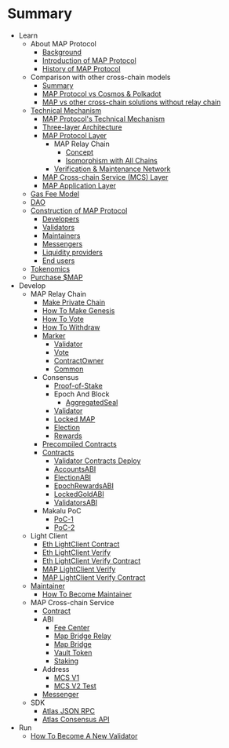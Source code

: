 # Summary

* Learn
  * About MAP Protocol
    * [Background](learn/background.md)
    * [Introduction of MAP Protocol](learn/introduction.md)
    * [History of MAP Protocol](learn/history.md)
  * Comparison with other cross-chain models
    * [Summary](architecture/comparison.md)
    * [MAP Protocol vs Cosmos & Polkadot](learn/CosmosPolkadot.md)
    * [MAP vs other cross-chain solutions without relay chain](learn/others.md)
  * [Technical Mechanism](architecture/overiew.md)
    * [MAP Protocol's Technical Mechanism](architecture/technical-mechanism.md)
    * [Three-layer Architecture](architecture/3layer.md)
    * [MAP Protocol Layer](learn/protocollayer.md)
      * MAP Relay Chain
          * [Concept](architecture/concept.md)
          * [Isomorphism with All Chains](architecture/precompile.md)
      * [Verification & Maintenance Network](architecture/verification.md)
    * [MAP Cross-chain Service (MCS) Layer](architecture/mcs.md)
    * [MAP Application Layer](architecture/application.md)
  * [Gas Fee Model](learn/fee.md)
  * [DAO](learn/dao.md)
  * [Construction of MAP Protocol](architecture/construction.md)
     * [Developers](learn/developers.md)
     * [Validators](learn/validators.md)
     * [Maintainers](learn/maintainer.md)
     * [Messengers](learn/messengers.md)
     * [Liquidity providers](learn/liquidityprovider.md)
     * [End users](learn/enduser.md)
  * [Tokenomics](learn/tokenomics.md)
  * [Purchase $MAP](/learn/purchase.md)
* Develop
  * MAP Relay Chain
    * [Make Private Chain](map-chain/privatenet/PrivateNet.md) 
    * [How To Make Genesis](map-chain/validator/Overview/HowToMakeGenesis.md)
    * [How To Vote](map-chain/validator/Overview/HowToVote.md)
    * [How To Withdraw](map-chain/validator/Overview/HowToWithdraw.md)
    * [Marker](map-chain/marker/Marker.md)
        * [Validator](map-chain/marker/AboutValidator.md)
        * [Vote](map-chain/marker/AboutVote.md)
        * [ContractOwner](map-chain/marker/AboutContractOwner.md)
        * [Common](map-chain/marker/AboutCommon.md)
    * Consensus
        * [Proof-of-Stake](map-chain/consensus/Proof-of-Stake.md)
        * Epoch And Block
          * [AggregatedSeal](map-protocol/consensus/epoch-and-block/AggregatedSeal.md)
        * [Validator](map-chain/validator/Validator.md)
        * [Locked MAP](map-chain/validator/LockedMAP.md)
        * [Election](map-chain/validator/Election.md)
        * [Rewards](map-chain/validator/Rewards.md)
    * [Precompiled Contracts](map-chain/precompile-contract.md)
    * [Contracts](map-chain/validator/contracts/ContractsAddress.md)
        * [Validator Contracts Deploy](map-chain/validator/contracts/DeployContracts.md)
        * [AccountsABI](map-chain/validator/contracts/ABI/AccountsABI.md)
        * [ElectionABI](map-chain/validator/contracts/ABI/ElectionABI.md)
        * [EpochRewardsABI](map-chain/validator/contracts/ABI/EpochRewardsABI.md)
        * [LockedGoldABI](map-chain/validator/contracts/ABI/LockedGoldABI.md)
        * [ValidatorsABI](map-chain/validator/contracts/ABI/ValidatorsABI.md)
    * Makalu PoC
        * [PoC-1](Makalu-PoC/PoC-1.md)
        * [PoC-2](Makalu-PoC/PoC-2.md)
  * Light Client
    * [Eth LightClient Contract](cross-chain/ethereum/light-client-data/Header-Store-Contract.md)
    * [Eth LightClient Verify](cross-chain/ethereum/tx-verify/Tx-Verify.md)
    * [Eth LightClient Verify Contract](cross-chain/ethereum/tx-verify/Tx-Verify-Contract.md)
    * [MAP LightClient Verify](cross-chain/map/tx-verify/Tx-Verify.md)
    * [MAP LightClient Verify Contract](cross-chain/map/tx-verify/Tx-Verify-Contract.md)
  * [Maintainer](map-chain/relayer/Compass.md)
    * [How To Become Maintainer](map-chain/relayer/QuickStart.md)
  * MAP Cross-chain Service
      * [Contract](mcs/contract/bridge.md)
      * ABI
        * [Fee Center](mcs/abi/FeeCenter.md)
        * [Map Bridge Relay](mcs/abi/MAPBridgeRelayV2.md)
        * [Map Bridge](mcs/abi/MAPBridgeV2.md)
        * [Vault Token](mcs/abi/VToken.md)
        * [Staking](mcs/abi/MasterChef.md)
      * Address
        * [MCS V1](mcs/address/bridge-v1.md)
        * [MCS V2 Test](mcs/address/bridge_v2_test.md)
      * [Messenger](mcs/messenger/messenger.md)
  * SDK
    * [Atlas JSON RPC](rpc-api/RPC-API.md)
    * [Atlas Consensus API](map-chain/consensus/ConsensusAPI.md)
* Run
    * [How To Become A New Validator](map-chain/validator/Overview/HowToBecomeANewValidator.md)
    

